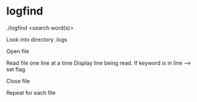 # logfind

./logfind <search word(s)>

Look into directory .logs

Open file

Read file one line at a time
	Display line being read.
	If keyword is in line --> set flag
	
Close file

Repeat for each file